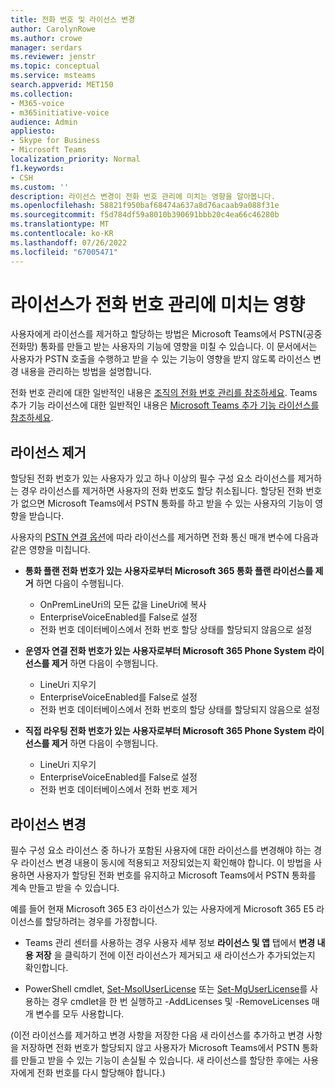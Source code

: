 ```yaml
---
title: 전화 번호 및 라이선스 변경
author: CarolynRowe
ms.author: crowe
manager: serdars
ms.reviewer: jenstr
ms.topic: conceptual
ms.service: msteams
search.appverid: MET150
ms.collection:
- M365-voice
- m365initiative-voice
audience: Admin
appliesto:
- Skype for Business
- Microsoft Teams
localization_priority: Normal
f1.keywords:
- CSH
ms.custom: ''
description: 라이선스 변경이 전화 번호 관리에 미치는 영향을 알아봅니다.
ms.openlocfilehash: 58821f950baf68474a637a8d76acaab9a088f31e
ms.sourcegitcommit: f5d784df59a8010b390691bbb20c4ea66c46280b
ms.translationtype: MT
ms.contentlocale: ko-KR
ms.lasthandoff: 07/26/2022
ms.locfileid: "67005471"
---
```

# <a name="how-licensing-affects-phone-number-management"></a>라이선스가 전화 번호 관리에 미치는 영향

사용자에게 라이선스를 제거하고 할당하는 방법은 Microsoft Teams에서 PSTN(공중 전화망) 통화를 만들고 받는 사용자의 기능에 영향을 미칠 수 있습니다. 이 문서에서는 사용자가 PSTN 호출을 수행하고 받을 수 있는 기능이 영향을 받지 않도록 라이선스 변경 내용을 관리하는 방법을 설명합니다.

전화 번호 관리에 대한 일반적인 내용은 [조직의 전화 번호 관리를 참조하세요](manage-phone-numbers-landing-page.md). Teams 추가 기능 라이선스에 대한 일반적인 내용은 [Microsoft Teams 추가 기능 라이선스를 참조하세요](/teams-add-on-licensing/microsoft-teams-add-on-licensing.md).



## <a name="remove-a-license"></a>라이선스 제거

할당된 전화 번호가 있는 사용자가 있고 하나 이상의 필수 구성 요소 라이선스를 제거하는 경우 라이선스를 제거하면 사용자의 전화 번호도 할당 취소됩니다. 할당된 전화 번호가 없으면 Microsoft Teams에서 PSTN 통화를 하고 받을 수 있는 사용자의 기능이 영향을 받습니다.

사용자의 [PSTN 연결 옵션](pstn-connectivity.md)에 따라 라이선스를 제거하면 전화 통신 매개 변수에 다음과 같은 영향을 미칩니다.

- **통화 플랜 전화 번호가 있는 사용자로부터 Microsoft 365 통화 플랜 라이선스를 제거** 하면 다음이 수행됩니다.
  - OnPremLineUri의 모든 값을 LineUri에 복사
  - EnterpriseVoiceEnabled를 False로 설정
  - 전화 번호 데이터베이스에서 전화 번호 할당 상태를 할당되지 않음으로 설정


- **운영자 연결 전화 번호가 있는 사용자로부터 Microsoft 365 Phone System 라이선스를 제거** 하면 다음이 수행됩니다.
  - LineUri 지우기
  - EnterpriseVoiceEnabled를 False로 설정
  - 전화 번호 데이터베이스에서 전화 번호의 할당 상태를 할당되지 않음으로 설정


- **직접 라우팅 전화 번호가 있는 사용자로부터 Microsoft 365 Phone System 라이선스를 제거** 하면 다음이 수행됩니다.
  - LineUri 지우기
  - EnterpriseVoiceEnabled를 False로 설정
  - 전화 번호 데이터베이스에서 전화 번호 제거


## <a name="change-a-license"></a>라이선스 변경

필수 구성 요소 라이선스 중 하나가 포함된 사용자에 대한 라이선스를 변경해야 하는 경우 라이선스 변경 내용이 동시에 적용되고 저장되었는지 확인해야 합니다. 이 방법을 사용하면 사용자가 할당된 전화 번호를 유지하고 Microsoft Teams에서 PSTN 통화를 계속 만들고 받을 수 있습니다. 

예를 들어 현재 Microsoft 365 E3 라이선스가 있는 사용자에게 Microsoft 365 E5 라이선스를 할당하려는 경우를 가정합니다. 

- Teams 관리 센터를 사용하는 경우 사용자 세부 정보 **라이선스 및 앱** 탭에서 **변경 내용 저장** 을 클릭하기 전에 이전 라이선스가 제거되고 새 라이선스가 추가되었는지 확인합니다. 

- PowerShell cmdlet, [Set-MsolUserLicense](/powershell/module/msonline/set-msoluserlicense) 또는 [Set-MgUserLicense](/powershell/module/microsoft.graph.users.actions/set-mguserlicense)를 사용하는 경우 cmdlet을 한 번 실행하고 -AddLicenses 및 -RemoveLicenses 매개 변수를 모두 사용합니다.

(이전 라이선스를 제거하고 변경 사항을 저장한 다음 새 라이선스를 추가하고 변경 사항을 저장하면 전화 번호가 할당되지 않고 사용자가 Microsoft Teams에서 PSTN 통화를 만들고 받을 수 있는 기능이 손실될 수 있습니다. 새 라이선스를 할당한 후에는 사용자에게 전화 번호를 다시 할당해야 합니다.)










